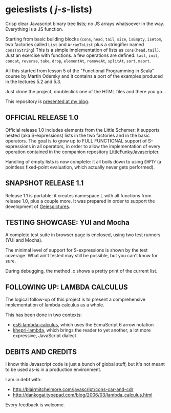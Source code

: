 # geieslists   ( _j_-_s_-lists)

Crisp clear Javascript binary tree lists; no JS arrays whatsoever in the way. Everything is a JS function.

Starting from basic building blocks (`cons`, `head`, `tail`, `size`, `isEmpty`, `isAtom`, two factories called `List` and `ArrayToList` plus a stringifier named `consToString`) 
This is a simple implementation of lists as `cons(head,tail)`. Just an exercise with functions.
a few operations are defined: `last`, `init`, `concat`, `reverse`, `take`, `drop`, `elementAt`, `removeAt`, `splitAt`, `sort`, `msort`.

All this started from lesson 5 of the "Functional Programming in Scala" course by Martin Odersky and it contains a port of the examples produced in the lectures 5.2 and 5.3.

Just clone the project, doubleclick one of the HTML files and there you go...

This repository is [presented at my blog](http://faustinelli.wordpress.com/2013/08/14/functional-programming-in-javascript-playing-with-lists-cons-car-and-cdr).

OFFICIAL RELEASE 1.0
--------------------
Official release 1.0 includes elements from the Little Schemer: it supports nested (aka S-expressions) lists in the two factories and in the basic operators. 
The goal is to grow up to FULL FUNCTIONAL support of S-expressions in all operators, in order to allow the implementation of every operation 
contained in the companion repository [LittleFunkyJavascripter](https://github.com/Muzietto/littleFunkyJavascripter).

Handling of empty lists is now complete: it all boils down to using `EMPTY` (a pointless fixed-point evaluation, which actually never gets performed).

SNAPSHOT RELEASE 1.1
--------------------
Release 1.1 is portable: it creates namespace L with all functions from release 1.0, plus a couple more.
It was prepared in order to support the development of [Geiespictures](https://github.com/Muzietto/geiespictures).

TESTING SHOWCASE: YUI and Mocha
-------------------------------
A complete test suite in browser page is enclosed, using two test runners (YUI and Mocha).

The minimal level of support for S-expressions is shown by the test coverage. What ain't tested may still be possible, but you can't know for sure.

During debugging, the method <cons>.c shows a pretty print of the current list.

FOLLOWING UP: LAMBDA CALCULUS
-----------------------------
The logical follow-up of this project is to present a comprehensive implementation of lambda calculus as a whole.

This has been done in two contexts:

 * [es6-lambda-calculus](https://github.com/Muzietto/es6-lambda-calculus), which uses the EcmaScript 6 arrow notation
 * [khepri-lambda](https://github.com/Muzietto/khepri-lambda), which brings the reader to yet another, a lot more expressive, JavaScript dialect

DEBITS AND CREDITS
------------------
I know this Javascript code is just a bunch of global stuff, but it's not meant to be used as-is in a production environment.

I am in debt with:
- http://blairmitchelmore.com/javascript/cons-car-and-cdr
- http://dankogai.typepad.com/blog/2006/03/lambda_calculus.html

Every feedback is welcome.
